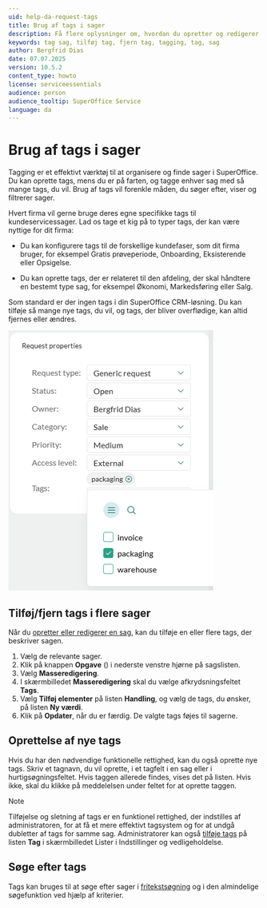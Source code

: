 ```yaml
---
uid: help-da-request-tags
title: Brug af tags i sager
description: Få flere oplysninger om, hvordan du opretter og redigerer sagstags, i denne vejledning.
keywords: tag sag, tilføj tag, fjern tag, tagging, tag, sag
author: Bergfrid Dias
date: 07.07.2025
version: 10.5.2
content_type: howto
license: serviceessentials
audience: person
audience_tooltip: SuperOffice Service
language: da
---
```


# Brug af tags i sager

Tagging er et effektivt værktøj til at organisere og finde sager i SuperOffice. Du kan oprette tags, mens du er på farten, og tagge enhver sag med så mange tags, du vil. Brug af tags vil forenkle måden, du søger efter, viser og filtrerer sager.

Hvert firma vil gerne bruge deres egne specifikke tags til kundeservicessager. Lad os tage et kig på to typer tags, der kan være nyttige for dit firma:

* Du kan konfigurere tags til de forskellige kundefaser, som dit firma bruger, for eksempel Gratis prøveperiode, Onboarding, Eksisterende eller Opsigelse.

* Du kan oprette tags, der er relateret til den afdeling, der skal håndtere en bestemt type sag, for eksempel Økonomi, Markedsføring eller Salg.

Som standard er der ingen tags i din SuperOffice CRM-løsning. Du kan tilføje så mange nye tags, du vil, og tags, der bliver overflødige, kan altid fjernes eller ændres.

![Tagging af sager -screenshot][img2]

## Tilføj/fjern tags i flere sager

Når du [opretter eller redigerer en sag][1], kan du tilføje en eller flere tags, der beskriver sagen.

1. Vælg de relevante sager.
1. Klik på knappen **Opgave** (<i class="ph ph-list" aria-hidden="true"></i>) i nederste venstre hjørne på sagslisten.
1. Vælg **Masseredigering**.
1. I skærmbilledet **Masseredigering** skal du vælge afkrydsningsfeltet **Tags**.
1. Vælg **Tilføj elementer** på listen **Handling**, og vælg de tags, du ønsker, på listen **Ny værdi**.
1. Klik på **Opdater**, når du er færdig. De valgte tags føjes til sagerne.

## Oprettelse af nye tags

Hvis du har den nødvendige funktionelle rettighed, kan du også oprette nye tags. Skriv et tagnavn, du vil oprette, i et tagfelt i en sag eller i hurtigsøgningsfeltet. Hvis taggen allerede findes, vises det på listen. Hvis ikke, skal du klikke på meddelelsen under feltet for at oprette taggen.

> [!NOTE]
> Tilføjelse og sletning af tags er en funktionel rettighed, der indstilles af administratoren, for at få et mere effektivt tagsystem og for at undgå dubletter af tags for samme sag. Administratorer kan også [tilføje tags][4] på listen **Tag** i skærmbilledet Lister i Indstillinger og vedligeholdelse.

## Søge efter tags

Tags kan bruges til at søge efter sager i [fritekstsøgning][2] og i den almindelige søgefunktion ved hjælp af kriterier.

<!-- Referenced links -->
[1]: create.md
[2]: ../../search-options/learn/freetext-search.md
[4]: ../../admin/lists/add-items.md

<!-- Referenced images -->
[img2]: ../../../media/loc/en/request/tags.png
